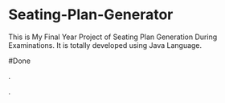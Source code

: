 # Seating-Plan-Generator

This is My Final Year Project of Seating Plan Generation During Examinations. It is totally developed using Java Language.













































#Done










































































































.




































































































































































































































































































































































































































































































.






































